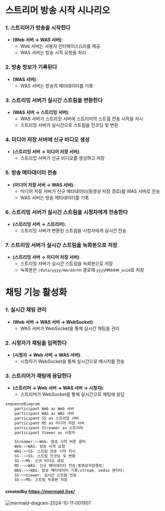 # 스트리머 방송 시작 시나리오

### 1. 스트리머가 방송을 시작한다
- **(Web 서버 → WAS 서버)**:
  - Web 서버는 사용자 인터페이스(UI)를 제공
  - WAS 서버는 방송 시작 요청을 처리

### 2. 방송 정보가 기록된다
- **(WAS 서버)**:
  - WAS 서버는 방송의 메타데이터를 기록

### 3. 스트리밍 서버가 실시간 스트림을 변환한다
- **(WAS 서버 → 스트리밍 서버)**:
  - WAS 서버가 스트리밍 서버에 스트리머의 스트림 전송 시작을 지시
  - 스트리밍 서버가 실시간으로 스트림을 인코딩 및 변환

### 4. 미디어 저장 서버에 신규 비디오 생성
- **(스트리밍 서버 → 미디어 저장 서버)**:
  - 스트리밍 서버가 신규 비디오를 생성하고 저장

### 5. 방송 메타데이터 전송
- **(미디어 저장 서버 → WAS 서버)**:
  - 미디어 저장 서버가 신규 메타데이터(동영상 저장 경로)를 WAS 서버로 전송
  - WAS 서버는 방송 메타데이터를 기록

### 6. 스트리밍 서버가 실시간 스트림을 시청자에게 전송한다
- **(스트리밍 서버 → 스트리머)**:
  - 스트리밍 서버가 변환된 스트림을 시청자에게 실시간 전송

### 7. 스트리밍 서버가 실시간 스트림을 녹화본으로 저장
- **(스트리밍 서버 → 미디어 저장 서버)**:
  - 스트리밍 서버가 실시간 스트림을 녹화본으로 저장
  - 녹화본은 `/data/yyyy/mm/dd/hh` 경로에 `yyyyMMddHH_uuid`로 저장
 

# 채팅 기능 활성화

### 1. 실시간 채팅 관리 
- **(Web 서버 → WAS 서버 → WebSocket)**:
  - WAS 서버가 WebSocket을 통해 실시간 채팅을 관리

### 2. 시청자가 채팅을 입력한다 
- **(시청자 → Web 서버 → WAS 서버)**:
  - 시청자가 WebSocket을 통해 실시간으로 메시지를 전송

### 3. 스트리머가 채팅에 응답한다 
- **(스트리머 → Web 서버 → WAS 서버 → 시청자)**:
  - 스트리머가 WebSocket을 통해 실시간으로 채팅에 응답

```scss
sequenceDiagram
    participant Web as Web 서버
    participant WAS as WAS 서버
    participant SS as 스트리밍 서버
    participant MS as 미디어 저장 서버
    participant Streamer as 스트리머
    participant Viewer as 시청자

    Streamer->>Web: 방송 시작 버튼 클릭
    Web->>WAS: 방송 시작 요청
    WAS->>SS: 스트림 전송 시작 지시
    SS-->>SS: 스트림 인코딩 및 변환
    SS->>MS: 신규 비디오 생성
    MS-->>WAS: 신규 메타데이터 전송(동영상저장경로)
    WAS-->>WAS: 방송 메타데이터 기록(stream, vedio 엔티티)
    SS->>Viewer: 실시간 스트림 전송
    SS->>MS: 스트림 녹화본 저장
```
#### createdby https://mermaid.live/
![mermaid-diagram-2024-10-11-001907](https://github.com/user-attachments/assets/69f51a8a-6a7f-4713-9466-c2ea36a45af4)


